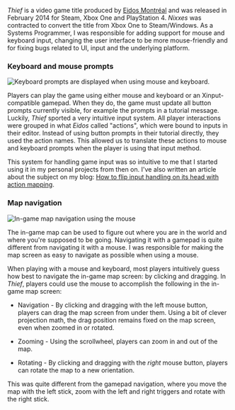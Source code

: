_Thief_ is a video game title produced by [Eidos Montréal](http://www.eidosmontreal.com) and was released in February 2014 for Steam, Xbox One and PlayStation 4. _Nixxes_ was contracted to convert the title from Xbox One to Steam/Windows. As a Systems Programmer, I was responsible for adding support for mouse and keyboard input, changing the user interface to be more mouse-friendly and for fixing bugs related to UI, input and the underlying platform.

### Keyboard and mouse prompts ###

![Keyboard prompts are displayed when using mouse and keyboard.][1]

Players can play the game using either mouse and keyboard or an Xinput-compatible gamepad. When they do, the game must update all button prompts currently visible, for example the prompts in a tutorial message. Luckily, _Thief_ sported a very intuitive input system. All player interactions were grouped in what _Eidos_ called "actions", which were bound to inputs in their editor. Instead of using button prompts in their tutorial directly, they used the action names. This allowed us to translate these actions to mouse and keyboard prompts when the player is using that input method.

This system for handling game input was so intuitive to me that I started using it in my personal projects from then on. I've also written an article about the subject on my blog: [How to flip input handling on its head with action mapping](http://knight666.com/blog/action-mapping/).

### Map navigation ###

![In-game map navigation using the mouse][2]

The in-game map can be used to figure out where you are in the world and where you're supposed to be going. Navigating it with a gamepad is quite different from navigating it with a mouse. I was responsible for making the map screen as easy to navigate as possible when using a mouse.

When playing with a mouse and keyboard, most players intuitively guess how best to navigate the in-game map screen: by clicking and dragging. In _Thief_, players could use the mouse to accomplish the following in the in-game map screen:

* Navigation - By clicking and dragging with the left mouse button, players can drag the map screen from under them. Using a bit of clever projection math, the drag position remains fixed on the map screen, even when zoomed in or rotated.

* Zooming - Using the scrollwheel, players can zoom in and out of the map.

* Rotating - By clicking and dragging with the _right_ mouse button, players can rotate the map to a new orientation.

This was quite different from the gamepad navigation, where you move the map with the left stick, zoom with the left and right triggers and rotate with the right stick.

[1]: TH4_ButtonPrompts.jpg "{ &quot;orientation&quot;: &quot;left&quot; }"
[2]: TH4_Map.jpg "{ &quot;orientation&quot;: &quot;right&quot; }"